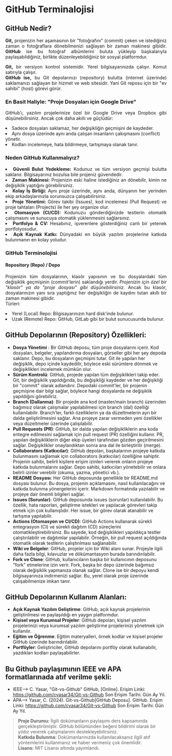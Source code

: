 # GitHub Terminalojisi

## GitHub Nedir?
<p align="justify"><b>Git,</b> projenizin her aşamasının bir "fotoğrafını" (commit) çeken ve istediğiniz zaman o fotoğraflara dönebilmenizi sağlayan bir zaman makinesi gibidir. <b>GitHub</b> ise bu fotoğraf albümlerini buluta yükleyip başkalarıyla paylaşabildiğiniz, birlikte düzenleyebildiğiniz bir sosyal platformdur.</p>
<p align="justify"><b>Git,</b> bir versiyon kontrol sistemidir. Yerel bilgisayarınızda çalışır. Komut satırıyla çalışır.<br>
<b>GitHub ise,</b> bu Git depolarınızı (repository) bulutta (internet üzerinde) saklamanızı sağlayan bir hizmet ve web sitesidir. Yani Git reposu için bir "ev sahibi" (host) görevi görür.</p>

### En Basit Haliyle: "Proje Dosyaları için Google Drive"

<p align="justify">GitHub'ı, yazılım projelerinize özel bir Google Drive veya Dropbox gibi düşünebilirsiniz. Ancak çok daha akıllı ve güçlüdür:
<li>Sadece dosyaları saklamaz, her değişikliğin geçmişini de kaydeder.</li>
<li>Aynı dosya üzerinde aynı anda çalışan insanların çakışmasını (conflict) yönetir.</li>
<li>Kodları incelemeye, hata bildirmeye, tartışmaya olanak tanır.</li>

### Neden GitHub Kullanmalıyız?

<li align="justify"><b> Güvenli Bulut Yedekleme:</b> Kodunuz ve tüm versiyon geçmişi bulutta saklanır. Bilgisayarınız bozulsa bile projeniz güvendedir.</li>

<li align="justify"><b> Zaman Makinesi:</b> Projenizin eski haline istediğiniz an dönebilir, kimin ne değişiklik yaptığını görebilirsiniz.</li>

<li align="justify"><b> Kolay İş Birliği: </b> Aynı proje üzerinde, aynı anda, dünyanın her yerinden ekip arkadaşlarınızla sorunsuzca çalışabilirsiniz.</li>

<li align="justify"><b> Proje Yönetimi: </b> Görev takibi (Issues), kod incelemesi (Pull Request) ve proje tahtaları (Projects) ile her şey organize olur.</li>

<li align="justify"> <b> Otomasyon (CI/CD): </b> Kodunuzu gönderdiğinizde testlerin otomatik çalışmasını ve sunucuya otomatik yüklenmesini sağlarsınız.</li>

<li align="justify"><b> Portfolyo & CV: </b> Hesabınız, işverenlere gösterdiğiniz canlı bir yetenek portfolyosudur. </li>

<li align="justify"> <b>Açık Kaynak Katkı: </b> Dünyadaki en büyük yazılım projelerine katkıda bulunmanın en kolay yoludur. </li>

### GitHub Terminolojisi

#### Repository (Repo) / Depo

<p align="justify">Projenizin tüm dosyalarının, klasör yapısının ve bu dosyalardaki tüm değişiklik geçmişinin (commit'lerin) saklandığı yerdir.
<em>Projenizin için özel bir "klasör" ya da "proje dosyası" gibi düşünebilirsiniz.</em> Ancak bu klasör, dosyalarınızın yanı sıra yaptığınız her değişikliğin de kaydını tutan akıllı bir zaman makinesi gibidir.<br>
Türleri:
<li>Yerel (Local) Repo: Bilgisayarınızın hard disk'inde bulunur.</li>
<li>Uzak (Remote) Repo: GitHub, GitLab gibi bir bulut sunucusunda bulunur.</li>


## GitHub Depolarının (Repository) Özellikleri:
<p align="justify">
 
- **Dosya Yönetimi** : Bir GitHub deposu, tüm proje dosyalarını içerir. Kod dosyaları, belgeler, yapılandırma dosyaları, görseller gibi her şey depoda saklanır.
Depo, bu dosyaların geçmişini tutar. Git ile yapılan her değişiklik, depo içinde kaydedilir, böylece eski sürümlere dönmek ve değişiklikleri incelemek mümkün olur.
- **Sürüm Kontrolü**: GitHub, projede yapılan tüm değişiklikleri takip eder. Git, bir değişiklik yapıldığında, bu değişikliği kaydeder ve her değişikliği bir "commit" olarak adlandırır.
Depodaki commit'ler, bir projenin geçmişine dair bilgi sağlar, böylece hangi dosyalarda ne değişiklik yapıldığını görebiliriz.
- **Branch (Dallanma)**: Bir projede ana kod (master/main branch) üzerinden bağımsız olarak çalışmalar yapılabilmesi için branch (dal) özelliği kullanılabilir. Branch’ler, farklı özelliklerin ya da düzeltmelerin ayrı bir dalda geliştirilmesini sağlar. Ana projeye zarar vermeden yeni özellikler veya düzeltmeler üzerinde çalışılabilir.
- **Pull Requests (PR)**: GitHub, bir dalda yapılan değişikliklerin ana koda entegre edilmesini sağlamak için pull request (PR) özelliğini kullanır. PR, yapılan değişikliklerin diğer ekip üyeleri tarafından gözden geçirilmesini sağlar. Değişiklikler onaylandıktan sonra ana dal ile birleştirilir (merge).
- **Collaborators (Katkıcılar)**: GitHub depoları, başkalarının projeye katkıda bulunmasını sağlamak için collaborators (katkıcılar) özelliğine sahiptir. Projenin sahibi, belirli kişilere erişim izinleri vererek onların projeye katkıda bulunmalarını sağlar. Depo sahibi, katkıcıları yönetebilir ve onlara belirli izinler verebilir (okuma, yazma, yönetici vb.).
- **README Dosyası**: Her GitHub deposunda genellikle bir README.md dosyası bulunur. Bu dosya, projenin açıklamasını, nasıl kullanılacağını ve katkıda bulunma yönergelerini içerir.
Markdown formatında yazılabilir ve projeye dair önemli bilgileri sağlar.
- **Issues (Sorunlar)**: GitHub deposunda issues (sorunlar) kullanılabilir. Bu özellik, hata raporları, geliştirme istekleri ve yapılacak görevleri takip etmek için çok kullanışlıdır.
Her issue, bir görev olarak atanabilir ve tartışma yapılabilir.
- **Actions (Otomasyon ve CI/CD)**: GitHub Actions kullanarak sürekli entegrasyon (CI) ve sürekli dağıtım (CD) süreçlerini otomatikleştirebilirsiniz. Bu sayede, kod değişiklikleri yapıldıkça testler çalıştırılabilir ve dağıtımlar yapılabilir. Örneğin, bir pull request açıldığında otomatik olarak testlerin çalıştırılması sağlanabilir.
- **Wiki ve Belgeler**: GitHub, projeler için bir Wiki alanı sunar. Projeyle ilgili daha fazla bilgi, kılavuzlar ve dökümantasyon burada barındırılabilir.
- **Fork ve Clone**: GitHub, kullanıcıların başka bir kullanıcının deposunu "fork" etmelerine izin verir. Fork, başka bir depo üzerinde bağımsız olarak değişiklik yapmanıza olanak sağlar.
Clone ise bir depoyu kendi bilgisayarınıza indirmenizi sağlar. Bu, yerel olarak proje üzerinde çalışabilmenize imkan tanır.
</p>

## GitHub Depolarının Kullanım Alanları:
- **Açık Kaynak Yazılım Geliştirme**: GitHub, açık kaynak projelerinin geliştirilmesi ve paylaşıldığı en yaygın platformdur.
- **Kişisel veya Kurumsal Projeler**: GitHub depoları, kişisel yazılım projelerinizi veya kurumsal yazılım geliştirme projelerinizi yönetmek için kullanılır.
- **Eğitim ve Öğrenme**: Eğitim materyalleri, örnek kodlar ve kişisel projeler GitHub üzerinde barındırılabilir.
- **Portföyler**: Geliştiriciler, GitHub depolarını portföy olarak kullanabilir, yazdıkları kodları paylaşabilirler.

## Bu Github paylaşımının IEEE ve APA formatlarınada atıf verilme şekli:
- IEEE--> C. Yasar, "Git-vs-Github" GitHub, [Online]. Erişim Linki: https://github.com/cyasar34/Git-vs-Github Son Erişim Tarihi: Gün Ay Yıl.
- APA--> Yasar, C. (2024). Git-vs-Github[GitHub Deposu]. GitHub. Erişim Linki: https://github.com/cyasar34/Git-vs-Github Son Erişim Tarihi: Gün Ay Yıl.
  
> **Proje Durumu:** İlgili dokümanların paylaşımı ders kapsamında gerçekleştirilmiştir. GitHub bölümünden beğeni bildirimi olarak bir yıldız vererek çalışmalarımı destekleyebilirsiniz. <br>
> **Katkıda Bulunma:** Dokümanlarınızda kullanılacaksanız ilgili atıf yöntemlerini kullanmanız ve haber vermeniz çok önemlidir. <br>
> **Lisans:** MIT Lisansı altında yayımlandı.  




